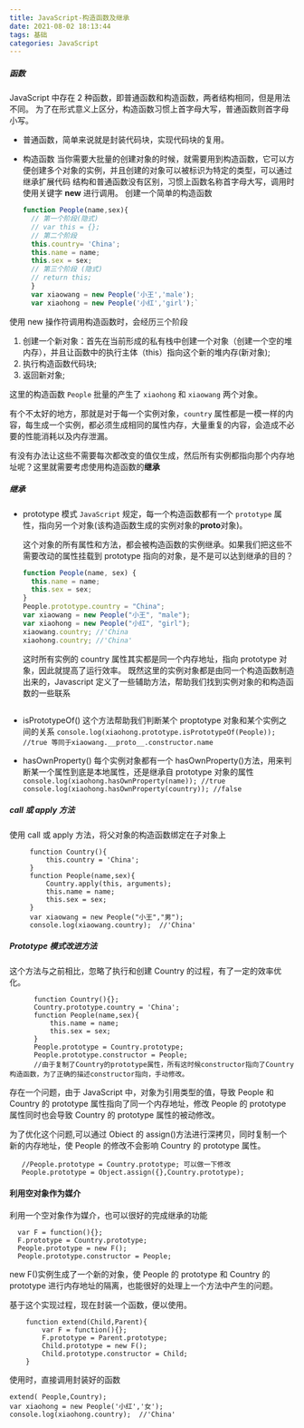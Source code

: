 ```yaml
---
title: JavaScript-构造函数及继承
date: 2021-08-02 18:13:44
tags: 基础
categories: JavaScript
---
```


##### 函数

JavaScript 中存在 2 种函数，即普通函数和构造函数，两者结构相同，但是用法不同。
为了在形式意义上区分，构造函数习惯上首字母大写，普通函数则首字母小写。

- 普通函数，简单来说就是封装代码块，实现代码块的复用。

- 构造函数
  当你需要大批量的创建对象的时候，就需要用到构造函数，它可以方便创建多个对象的实例，并且创建的对象可以被标识为特定的类型，可以通过继承扩展代码
  结构和普通函数没有区别，习惯上函数名称首字母大写，调用时使用关键字 **new** 进行调用。
  创建一个简单的构造函数
  ```js
  function People(name,sex){
    // 第一个阶段(隐式)
    // var this = {};
    // 第二个阶段
    this.country= 'China';
    this.name = name;
    this.sex = sex;
    // 第三个阶段 (隐式)
    // return this;
    }
    var xiaowang = new People('小王','male');
    var xiaohong = new People('小红','girl');`
  ```

使用 new 操作符调用构造函数时，会经历三个阶段

1. 创建一个新对象：首先在当前形成的私有栈中创建一个对象（创建一个空的堆内存），并且让函数中的执行主体（this）指向这个新的堆内存(新对象);
2. 执行构造函数代码块;
3. 返回新对象;

这里的构造函数 `People` 批量的产生了 `xiaohong` 和 `xiaowang` 两个对象。

有个不太好的地方，那就是对于每一个实例对象，`country` 属性都是一模一样的内容，每生成一个实例，都必须生成相同的属性内存，大量重复的内容，会造成不必要的性能消耗以及内存泄漏。

有没有办法让这些不需要每次都改变的值仅生成，然后所有实例都指向那个内存地址呢？这里就需要考虑使用构造函数的**继承**

##### 继承

- prototype 模式
  `JavaScript` 规定，每一个构造函数都有一个 `prototype` 属性，指向另一个对象(该构造函数生成的实例对象的**proto**对象)。

  这个对象的所有属性和方法，都会被构造函数的实例继承。如果我们把这些不需要改动的属性挂载到 prototype 指向的对象，是不是可以达到继承的目的？

  ```js
  function People(name, sex) {
    this.name = name;
    this.sex = sex;
  }
  People.prototype.country = "China";
  var xiaowang = new People("小王", "male");
  var xiaohong = new People("小红", "girl");
  xiaowang.country; //'China
  xiaohong.country; //'China'
  ```

  这时所有实例的 country 属性其实都是同一个内存地址，指向 prototype 对象，因此就提高了运行效率。
  既然这里的实例对象都是由同一个构造函数制造出来的，Javascript 定义了一些辅助方法，帮助我们找到实例对象的和构造函数的一些联系

  ```

  ```

- isPrototypeOf()
  这个方法帮助我们判断某个 proptotype 对象和某个实例之间的关系
  `console.log(xiaohong.prototype.isPrototypeOf(People)); //true 等同于xiaowang.__proto__.constructor.name`
- hasOwnProperty()
  每个实例对象都有一个 hasOwnProperty()方法，用来判断某一个属性到底是本地属性，还是继承自 prototype 对象的属性
  `console.log(xiaohong.hasOwnProperty(name)); //true console.log(xiaohong.hasOwnProperty(country)); //false`

##### call 或 apply 方法

使用 call 或 apply 方法，将父对象的构造函数绑定在子对象上

```
     function Country(){
         this.country = 'China';
     }
     function People(name,sex){
         Country.apply(this, arguments);
         this.name = name;
         this.sex = sex;
     }
     var xiaowang = new People("小王","男");
     console.log(xiaowang.country);  //'China'

```

##### Prototype 模式改进方法

这个方法与之前相比，忽略了执行和创建 Country 的过程，有了一定的效率优化。

```
      function Country(){};
      Country.prototype.country = 'China';
      function People(name,sex){
          this.name = name;
          this.sex = sex;
      }
      People.prototype = Country.prototype;
      People.prototype.constructor = People;
      //由于复制了Country的prototype属性，所有这时候constructor指向了Country构造函数，为了正确的描述constructor指向，手动修改。
```

存在一个问题，由于 JavaScript 中，对象为引用类型的值，导致 People 和 Country 的 prototype 属性指向了同一个内存地址，修改 People 的 prototype 属性同时也会导致 Country 的 prototype 属性的被动修改。

为了优化这个问题,可以通过 Obiect 的 assign()方法进行深拷贝，同时复制一个新的内存地址，使 People 的修改不会影响 Country 的 prototype 属性。

```
   //People.prototype = Country.prototype; 可以做一下修改
   People.prototype = Object.assign({},Country.prototype);
```

#### 利用空对象作为媒介

利用一个空对象作为媒介，也可以很好的完成继承的功能

```
  var F = function(){};
  F.prototype = Country.prototype;
  People.prototype = new F();
  People.prototype.constructor = People;
```

new F()实例生成了一个新的对象，使 People 的 prototype 和 Country 的 prototype 进行内存地址的隔离，也能很好的处理上一个方法中产生的问题。

基于这个实现过程，现在封装一个函数，便以使用。

```
    function extend(Child,Parent){
        var F = function(){};
        F.prototype = Parent.prototype;
        Child.prototype = new F();
        Child.prototype.constructor = Child;
    }
```

使用时，直接调用封装好的函数

```
extend( People,Country);
var xiaohong = new People('小红','女');
console.log(xiaohong.country);  //'China'
```
